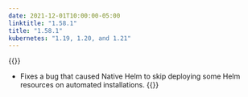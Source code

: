```yaml
---
date: 2021-12-01T10:00:00-05:00
linktitle: "1.58.1"
title: "1.58.1"
kubernetes: "1.19, 1.20, and 1.21"
---
```


{{<fixes>}}
  * Fixes a bug that caused Native Helm to skip deploying some Helm resources on automated installations.
{{</fixes>}}
